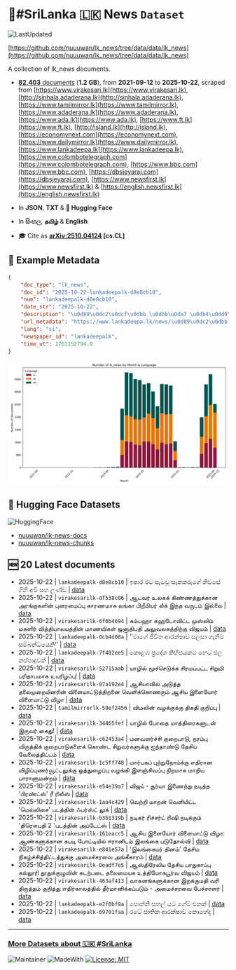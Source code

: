 # 📄#SriLanka 🇱🇰 News `Dataset`

![LastUpdated](https://img.shields.io/badge/last_updated-2025--10--22_22:47:10-green)

[https://github.com/nuuuwan/lk_news/tree/data/data/lk_news](https://github.com/nuuuwan/lk_news/tree/data/data/lk_news)

A collection of lk_news documents.

- [**82,403** documents](https://github.com/nuuuwan/lk_news/tree/data/data/lk_news) (**1.2 GB**), from **2021-09-12** to **2025-10-22**, scraped from [https://www.virakesari.lk](https://www.virakesari.lk), [http://sinhala.adaderana.lk](http://sinhala.adaderana.lk), [https://www.tamilmirror.lk](https://www.tamilmirror.lk), [https://www.adaderana.lk](https://www.adaderana.lk), [https://www.ada.lk](https://www.ada.lk), [https://www.ft.lk](https://www.ft.lk), [http://island.lk](http://island.lk), [https://economynext.com](https://economynext.com), [https://www.dailymirror.lk](https://www.dailymirror.lk), [https://www.lankadeepa.lk](https://www.lankadeepa.lk), [https://www.colombotelegraph.com](https://www.colombotelegraph.com), [https://www.bbc.com](https://www.bbc.com), [https://dbsjeyaraj.com](https://dbsjeyaraj.com), [https://www.newsfirst.lk](https://www.newsfirst.lk) & [https://english.newsfirst.lk](https://english.newsfirst.lk)

- In **JSON**, **TXT** & **🤗 Hugging Face**

- In **සිංහල**, **தமிழ்** & **English**

- 🎓 Cite as **[arXiv:2510.04124](https://arxiv.org/abs/2510.04124) [cs.CL]**

## 📝 Example Metadata

```json
{
    "doc_type": "lk_news",
    "doc_id": "2025-10-22-lankadeepalk-d8e8cb10",
    "num": "lankadeepalk-d8e8cb10",
    "date_str": "2025-10-22",
    "description": "\u0d89\u0dc2\u0dcf\u0dbb \u0dbb\u0da7 \u0db4\u0dd0\u0da7\u0dc0\u0dd6 \u0dc3\u0dd0\u0d9a\u0d9a\u0dbb\u0dd4\u0d9c\u0dda \u0db1\u0dd2\u0dc0\u0dc3\u0dda \u0d9c\u0dd2\u0db1\u0dd2 \u0d85\u0dc0\u0dd2 \u0dc3\u0dc4 \u0d8b\u0dab\u0dca\u0da9",
    "url_metadata": "https://www.lankadeepa.lk/news/\u0d89\u0dc2\u0dbb-\u0dbb\u0da7-\u0db4\u0da7\u0dc0-\u0dc3\u0d9a\u0d9a\u0dbb\u0d9c-\u0db1\u0dc0\u0dc3-\u0d9c\u0db1-\u0d85\u0dc0-\u0dc3\u0dc4-\u0d8b\u0dab\u0da9/101-681869",
    "lang": "si",
    "newspaper_id": "lankadeepalk",
    "time_ut": 1761152794.0
}
```

![Chart](https://raw.githubusercontent.com/nuuuwan/lk_news/refs/heads/data/data/lk_news/docs_by_month_and_lang.png)

## 🤗 Hugging Face Datasets

![HuggingFace](https://img.shields.io/badge/-HuggingFace-FDEE21?style=for-the-badge&logo=HuggingFace)

- [nuuuwan/lk-news-docs](https://huggingface.co/datasets/nuuuwan/lk-news-docs)
- [nuuuwan/lk-news-chunks](https://huggingface.co/datasets/nuuuwan/lk-news-chunks)

## 🆕 20 Latest documents

- 2025-10-22 | `lankadeepalk-d8e8cb10` | ඉෂාර රට පැටවූ සැකකරුගේ නිවසේ ගිනි අවි සහ උණ්ඩ | [data](https://github.com/nuuuwan/lk_news/tree/data/data/lk_news/2020s/2025/2025-10-22-lankadeepalk-d8e8cb10)
- 2025-10-22 | `virakesarilk-df538c06` | ஆடவர் உலகக் கிண்ணத்துக்கான அரங்குகளின் புனரமைப்பு காரணமாக லங்கா பிறீமியர் லீக் இந்த வருடம் இல்லை | [data](https://github.com/nuuuwan/lk_news/tree/data/data/lk_news/2020s/2025/2025-10-22-virakesarilk-df538c06)
- 2025-10-22 | `virakesarilk-6f6b4694` | கம்பஹா கஹடோவிட்ட முஸ்லிம் மகளிர் வித்தியாலயத்தின் மாணவிகள் ஜனாதிபதி அலுவலகத்திற்கு விஜயம் | [data](https://github.com/nuuuwan/lk_news/tree/data/data/lk_news/2020s/2025/2025-10-22-virakesarilk-6f6b4694)
- 2025-10-22 | `lankadeepalk-0cb4d08a` | ’’මාගේ ජීවිත ආරක්ෂාව සලසා ගැනීම සම්බන්ධයෙනි’’ | [data](https://github.com/nuuuwan/lk_news/tree/data/data/lk_news/2020s/2025/2025-10-22-lankadeepalk-0cb4d08a)
- 2025-10-22 | `lankadeepalk-7f482ee5` | කොළඹ ප්‍රදේශ කිහිපයකට හෙට ජල කප්පාදුවක් | [data](https://github.com/nuuuwan/lk_news/tree/data/data/lk_news/2020s/2025/2025-10-22-lankadeepalk-7f482ee5)
- 2025-10-22 | `virakesarilk-52715aab` | யாழில் மூச்செடுக்க சிரமப்பட்ட சிறுமி பரிதாபமாக உயரிழப்பு! | [data](https://github.com/nuuuwan/lk_news/tree/data/data/lk_news/2020s/2025/2025-10-22-virakesarilk-52715aab)
- 2025-10-22 | `virakesarilk-07a192e4` | ஆசியாவில் அடுத்த தலைமுறையினரின் விளையாட்டுத்திறனை வெளிக்கொணரும் ஆசிய இளையோர் விளையாட்டு விழா | [data](https://github.com/nuuuwan/lk_news/tree/data/data/lk_news/2020s/2025/2025-10-22-virakesarilk-07a192e4)
- 2025-10-22 | `tamilmirrorlk-59ef2456` | விமலின் வழக்குக்கு திகதி குறிப்பு | [data](https://github.com/nuuuwan/lk_news/tree/data/data/lk_news/2020s/2025/2025-10-22-tamilmirrorlk-59ef2456)
- 2025-10-22 | `virakesarilk-34465fef` | யாழில் போதை மாத்திரைகளுடன் இருவர் கைது! | [data](https://github.com/nuuuwan/lk_news/tree/data/data/lk_news/2020s/2025/2025-10-22-virakesarilk-34465fef)
- 2025-10-22 | `virakesarilk-c62453a4` | மனவளர்ச்சி குறைபாடு, நரம்பு விருத்திக் குறைபாடுகளைக் கொண்ட சிறுவர்களுக்கு ஐந்தாண்டு தேசிய வேலைத்திட்டம் | [data](https://github.com/nuuuwan/lk_news/tree/data/data/lk_news/2020s/2025/2025-10-22-virakesarilk-c62453a4)
- 2025-10-22 | `virakesarilk-1c5ff748` | மார்பகப் புற்றுநோய்க்கு எதிரான விழிப்புணர்வூட்டலுக்கு ஒத்துழைப்பு வழங்கி இளஞ்சிவப்பு நிறமாக மாறிய பாராளுமன்றம் | [data](https://github.com/nuuuwan/lk_news/tree/data/data/lk_news/2020s/2025/2025-10-22-virakesarilk-1c5ff748)
- 2025-10-22 | `virakesarilk-e54e39a7` | விஜய் - சூர்யா இணைந்து நடித்த 'பிரண்ட்ஸ்' ரீ ரிலீஸ் | [data](https://github.com/nuuuwan/lk_news/tree/data/data/lk_news/2020s/2025/2025-10-22-virakesarilk-e54e39a7)
- 2025-10-22 | `virakesarilk-1aa4c429` | வெற்றி மாறன் வெளியிட்ட 'மெல்லிசை' படத்தின் ஃபர்ஸ்ட் லுக் | [data](https://github.com/nuuuwan/lk_news/tree/data/data/lk_news/2020s/2025/2025-10-22-virakesarilk-1aa4c429)
- 2025-10-22 | `virakesarilk-b3b1319b` | நடிகர் ரிச்சர்ட் ரிஷி நடிக்கும் 'திரௌபதி 2 'படத்தின் அப்டேட்ஸ் | [data](https://github.com/nuuuwan/lk_news/tree/data/data/lk_news/2020s/2025/2025-10-22-virakesarilk-b3b1319b)
- 2025-10-22 | `virakesarilk-161eacc5` | ஆசிய இளையோர் விளையாட்டு விழா: ஆண்களுக்கான கபடி போட்டியில் ஈரானிடம் இலங்கை படுதோல்வி | [data](https://github.com/nuuuwan/lk_news/tree/data/data/lk_news/2020s/2025/2025-10-22-virakesarilk-161eacc5)
- 2025-10-22 | `virakesarilk-e841e57a` | 'இலங்கையர் தினம்' தேசிய நிகழ்ச்சித்திட்டத்துக்கு அமைச்சரவை அங்கீகாரம் | [data](https://github.com/nuuuwan/lk_news/tree/data/data/lk_news/2020s/2025/2025-10-22-virakesarilk-e841e57a)
- 2025-10-22 | `virakesarilk-0eadf7e5` | ஆஸ்திரேலிய தேசிய பாதுகாப்பு கல்லூரி தூதுக்குழுவின் கடற்படை தலைமையக உத்தியோகபூர்வ விஜயம் | [data](https://github.com/nuuuwan/lk_news/tree/data/data/lk_news/2020s/2025/2025-10-22-virakesarilk-0eadf7e5)
- 2025-10-22 | `virakesarilk-463af413` | வாகனங்களுக்கான இறக்குமதி வரி திருத்தம் குறித்து எதிர்காலத்தில் தீர்மானிக்கப்படும் - அமைச்சரவை பேச்சாளர் | [data](https://github.com/nuuuwan/lk_news/tree/data/data/lk_news/2020s/2025/2025-10-22-virakesarilk-463af413)
- 2025-10-22 | `lankadeepalk-e2f0bf9a` | පොන්නි  සහල් යට ගේම් එකක් | [data](https://github.com/nuuuwan/lk_news/tree/data/data/lk_news/2020s/2025/2025-10-22-lankadeepalk-e2f0bf9a)
- 2025-10-22 | `lankadeepalk-69701faa` | රටේ ජාතික ආරක්ෂාව කොහේද | [data](https://github.com/nuuuwan/lk_news/tree/data/data/lk_news/2020s/2025/2025-10-22-lankadeepalk-69701faa)

---

### [More Datasets about 🇱🇰 #SriLanka](https://github.com/nuuuwan/lk_datasets)

![Maintainer](https://img.shields.io/badge/maintainer-nuuuwan-red)
![MadeWith](https://img.shields.io/badge/made_with-python-blue)
[![License: MIT](https://img.shields.io/badge/License-MIT-yellow.svg)](https://opensource.org/licenses/MIT)
